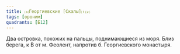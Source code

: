 ```yaml
---
title: ⒜Георгиевские [Скалы]⒯⒵
tags: [ороним]
quadrants: [Б12]
---
```


Два островка, похожих на пальцы, поднимающиеся из моря. Близ берега, к В от м.
Феолент, напротив б. Георгиевского монастыря.

